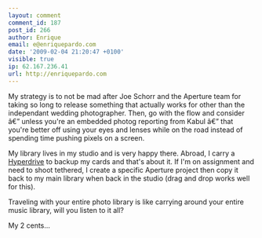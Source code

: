 ```yaml
---
layout: comment
comment_id: 187
post_id: 266
author: Enrique
email: e@enriquepardo.com
date: '2009-02-04 21:20:47 +0100'
visible: true
ip: 62.167.236.41
url: http://enriquepardo.com
---
```

My strategy is to not be mad after Joe Schorr and the Aperture team for taking so long to release something that actually works for other than the independant wedding photographer. Then, go with the flow and consider â€” unless you're an embedded photog reporting from Kabul â€” that you're better off using your eyes and lenses while on the road instead of spending time pushing pixels on a screen. 

My library lives in my studio and is very happy there. Abroad, I carry a <a href="http://www.hyperdrive.com/" rel="nofollow"> Hyperdrive</a> to backup my cards and that's about it. If I'm on assignment and need to shoot tethered, I create a specific Aperture project then copy it back to my main library when back in the studio (drag and drop works well for this).

Traveling with your entire photo library is like carrying around your entire music library, will you listen to it all?

My 2 cents...
